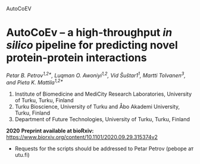 AutoCoEV

# AutoCoEv – a high-throughput _in silico_ pipeline for predicting novel protein-protein interactions

_Petar B. Petrov<sup>1,2*</sup>, Luqman O. Awoniyi<sup>1,2</sup>, Vid Šuštar1<sup>1</sup>, Martti Tolvanen<sup>3</sup>, and Pieta K. Mattila<sup>1,2*</sup>_

1. Institute of Biomedicine and MediCity Research Laboratories, University of Turku, Turku, Finland
2. Turku Bioscience, University of Turku and Åbo Akademi University, Turku, Finland
3. Department of Future Technologies, University of Turku, Turku, Finland

**2020**
**Preprint available at bioRxiv:**
https://www.biorxiv.org/content/10.1101/2020.09.29.315374v2

* Requests for the scripts should be addressed to Petar Petrov (pebope ат utu.fi)
